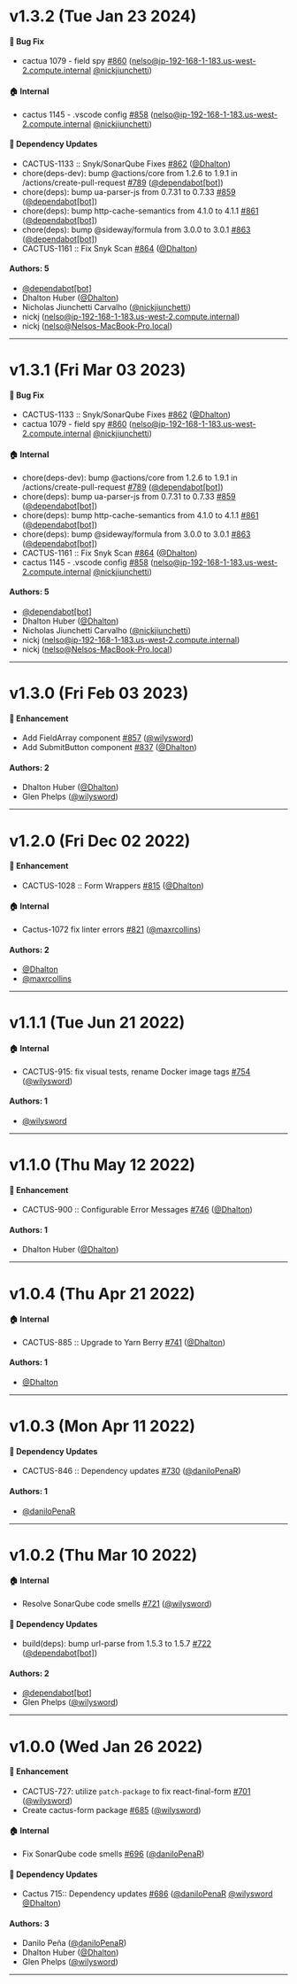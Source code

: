# v1.3.2 (Tue Jan 23 2024)

#### 🐛 Bug Fix

- cactua 1079 - field spy [#860](https://github.com/repaygithub/cactus/pull/860) (nelso@ip-192-168-1-183.us-west-2.compute.internal [@nickjiunchetti](https://github.com/nickjiunchetti))

#### 🏠 Internal

- cactus 1145 - .vscode config [#858](https://github.com/repaygithub/cactus/pull/858) (nelso@ip-192-168-1-183.us-west-2.compute.internal [@nickjiunchetti](https://github.com/nickjiunchetti))

#### 🔩 Dependency Updates

- CACTUS-1133 :: Snyk/SonarQube Fixes [#862](https://github.com/repaygithub/cactus/pull/862) ([@Dhalton](https://github.com/Dhalton))
- chore(deps-dev): bump @actions/core from 1.2.6 to 1.9.1 in /actions/create-pull-request [#789](https://github.com/repaygithub/cactus/pull/789) ([@dependabot[bot]](https://github.com/dependabot[bot]))
- chore(deps): bump ua-parser-js from 0.7.31 to 0.7.33 [#859](https://github.com/repaygithub/cactus/pull/859) ([@dependabot[bot]](https://github.com/dependabot[bot]))
- chore(deps): bump http-cache-semantics from 4.1.0 to 4.1.1 [#861](https://github.com/repaygithub/cactus/pull/861) ([@dependabot[bot]](https://github.com/dependabot[bot]))
- chore(deps): bump @sideway/formula from 3.0.0 to 3.0.1 [#863](https://github.com/repaygithub/cactus/pull/863) ([@dependabot[bot]](https://github.com/dependabot[bot]))
- CACTUS-1161 :: Fix Snyk Scan [#864](https://github.com/repaygithub/cactus/pull/864) ([@Dhalton](https://github.com/Dhalton))

#### Authors: 5

- [@dependabot[bot]](https://github.com/dependabot[bot])
- Dhalton Huber ([@Dhalton](https://github.com/Dhalton))
- Nicholas Jiunchetti Carvalho ([@nickjiunchetti](https://github.com/nickjiunchetti))
- nickj (nelso@ip-192-168-1-183.us-west-2.compute.internal)
- nickj (nelso@Nelsos-MacBook-Pro.local)

---

# v1.3.1 (Fri Mar 03 2023)

#### 🐛 Bug Fix

- CACTUS-1133 :: Snyk/SonarQube Fixes [#862](https://github.com/repaygithub/cactus/pull/862) ([@Dhalton](https://github.com/Dhalton))
- cactua 1079 - field spy [#860](https://github.com/repaygithub/cactus/pull/860) (nelso@ip-192-168-1-183.us-west-2.compute.internal [@nickjiunchetti](https://github.com/nickjiunchetti))

#### 🏠 Internal

- chore(deps-dev): bump @actions/core from 1.2.6 to 1.9.1 in /actions/create-pull-request [#789](https://github.com/repaygithub/cactus/pull/789) ([@dependabot[bot]](https://github.com/dependabot[bot]))
- chore(deps): bump ua-parser-js from 0.7.31 to 0.7.33 [#859](https://github.com/repaygithub/cactus/pull/859) ([@dependabot[bot]](https://github.com/dependabot[bot]))
- chore(deps): bump http-cache-semantics from 4.1.0 to 4.1.1 [#861](https://github.com/repaygithub/cactus/pull/861) ([@dependabot[bot]](https://github.com/dependabot[bot]))
- chore(deps): bump @sideway/formula from 3.0.0 to 3.0.1 [#863](https://github.com/repaygithub/cactus/pull/863) ([@dependabot[bot]](https://github.com/dependabot[bot]))
- CACTUS-1161 :: Fix Snyk Scan [#864](https://github.com/repaygithub/cactus/pull/864) ([@Dhalton](https://github.com/Dhalton))
- cactus 1145 - .vscode config [#858](https://github.com/repaygithub/cactus/pull/858) (nelso@ip-192-168-1-183.us-west-2.compute.internal [@nickjiunchetti](https://github.com/nickjiunchetti))

#### Authors: 5

- [@dependabot[bot]](https://github.com/dependabot[bot])
- Dhalton Huber ([@Dhalton](https://github.com/Dhalton))
- Nicholas Jiunchetti Carvalho ([@nickjiunchetti](https://github.com/nickjiunchetti))
- nickj (nelso@ip-192-168-1-183.us-west-2.compute.internal)
- nickj (nelso@Nelsos-MacBook-Pro.local)

---

# v1.3.0 (Fri Feb 03 2023)

#### 🚀 Enhancement

- Add FieldArray component [#857](https://github.com/repaygithub/cactus/pull/857) ([@wilysword](https://github.com/wilysword))
- Add SubmitButton component [#837](https://github.com/repaygithub/cactus/pull/837) ([@Dhalton](https://github.com/Dhalton))

#### Authors: 2

- Dhalton Huber ([@Dhalton](https://github.com/Dhalton))
- Glen Phelps ([@wilysword](https://github.com/wilysword))

---

# v1.2.0 (Fri Dec 02 2022)

#### 🚀 Enhancement

- CACTUS-1028 :: Form Wrappers [#815](https://github.com/repaygithub/cactus/pull/815) ([@Dhalton](https://github.com/Dhalton))

#### 🏠 Internal

- Cactus-1072  fix linter errors [#821](https://github.com/repaygithub/cactus/pull/821) ([@maxrcollins](https://github.com/maxrcollins))

#### Authors: 2

- [@Dhalton](https://github.com/Dhalton)
- [@maxrcollins](https://github.com/maxrcollins)

---

# v1.1.1 (Tue Jun 21 2022)

#### 🏠 Internal

- CACTUS-915: fix visual tests, rename Docker image tags [#754](https://github.com/repaygithub/cactus/pull/754) ([@wilysword](https://github.com/wilysword))

#### Authors: 1

- [@wilysword](https://github.com/wilysword)

---

# v1.1.0 (Thu May 12 2022)

#### 🚀 Enhancement

- CACTUS-900 :: Configurable Error Messages [#746](https://github.com/repaygithub/cactus/pull/746) ([@Dhalton](https://github.com/Dhalton))

#### Authors: 1

- Dhalton Huber ([@Dhalton](https://github.com/Dhalton))

---

# v1.0.4 (Thu Apr 21 2022)

#### 🏠 Internal

- CACTUS-885 :: Upgrade to Yarn Berry [#741](https://github.com/repaygithub/cactus/pull/741) ([@Dhalton](https://github.com/Dhalton))

#### Authors: 1

- [@Dhalton](https://github.com/Dhalton)

---

# v1.0.3 (Mon Apr 11 2022)

#### 🔩 Dependency Updates

- CACTUS-846 :: Dependency updates [#730](https://github.com/repaygithub/cactus/pull/730) ([@daniloPenaR](https://github.com/daniloPenaR))

#### Authors: 1

- [@daniloPenaR](https://github.com/daniloPenaR)

---

# v1.0.2 (Thu Mar 10 2022)

#### 🏠 Internal

- Resolve SonarQube code smells [#721](https://github.com/repaygithub/cactus/pull/721) ([@wilysword](https://github.com/wilysword))

#### 🔩 Dependency Updates

- build(deps): bump url-parse from 1.5.3 to 1.5.7 [#722](https://github.com/repaygithub/cactus/pull/722) ([@dependabot[bot]](https://github.com/dependabot[bot]))

#### Authors: 2

- [@dependabot[bot]](https://github.com/dependabot[bot])
- Glen Phelps ([@wilysword](https://github.com/wilysword))

---

# v1.0.0 (Wed Jan 26 2022)

#### 🚀 Enhancement

- CACTUS-727: utilize `patch-package` to fix react-final-form [#701](https://github.com/repaygithub/cactus/pull/701) ([@wilysword](https://github.com/wilysword))
- Create cactus-form package [#685](https://github.com/repaygithub/cactus/pull/685) ([@wilysword](https://github.com/wilysword))

#### 🏠 Internal

- Fix SonarQube code smells [#696](https://github.com/repaygithub/cactus/pull/696) ([@daniloPenaR](https://github.com/daniloPenaR))

#### 🔩 Dependency Updates

- Cactus 715:: Dependency updates [#686](https://github.com/repaygithub/cactus/pull/686) ([@daniloPenaR](https://github.com/daniloPenaR) [@wilysword](https://github.com/wilysword) [@Dhalton](https://github.com/Dhalton))

#### Authors: 3

- Danilo Peña ([@daniloPenaR](https://github.com/daniloPenaR))
- Dhalton Huber ([@Dhalton](https://github.com/Dhalton))
- Glen Phelps ([@wilysword](https://github.com/wilysword))

---

